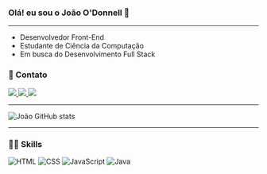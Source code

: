 ### Olá! eu sou o João O'Donnell 👋
-----------------
- Desenvolvedor Front-End 
- Estudante de Ciência da Computação
- Em busca do Desenvolvimento Full Stack

### 📧 Contato

<a target="_blank" href="https://www.linkedin.com/in/jo%C3%A3o-talaia-o-donnell-neto-211a4b237/" >
    <img target="_blank" src="https://img.shields.io/badge/LinkedIn-0077B5?style=for-the-badge&logo=linkedin&logoColor=white" />
  </a> 
<a target="_blank" href="https://www.instagram.com/joao.odonnell/" >
    <img target="_blank" src="https://img.shields.io/badge/Instagram-E4405F?style=for-the-badge&logo=instagram&logoColor=white" />
  </a> 
<a href="mailto:talaiajoao211@gmail.com" target="_blank">
    <img src="https://img.shields.io/badge/Gmail-D14836?style=for-the-badge&logo=gmail&logoColor=white" target="_blank"/>
  </a> 

------------------------

![João GitHub stats](https://github-readme-stats.vercel.app/api?username=joaoodonnell&show_icons=true&theme=radical)

---------------------------------------
### 🤹🏻 Skills

 ![HTML](https://img.shields.io/badge/HTML5-E34F26?style=for-the-badge&logo=html5&logoColor=white)    ![CSS](https://img.shields.io/badge/CSS3-1572B6?style=for-the-badge&logo=css3&logoColor=white) ![JavaScript](https://img.shields.io/badge/JavaScript-323330?style=for-the-badge&logo=javascript&logoColor=F7DF1E) ![Java](https://img.shields.io/badge/Java-ED8B00?style=for-the-badge&logo=java&logoColor=white)
